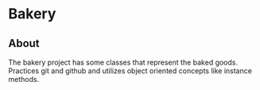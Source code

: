 # Bakery

## About
The bakery project has some classes that represent the baked goods. Practices git and github and utilizes object oriented concepts like instance methods.
